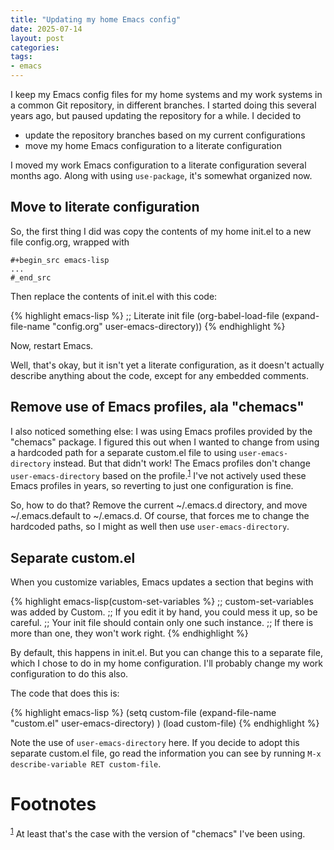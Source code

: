 ```yaml
---
title: "Updating my home Emacs config"
date: 2025-07-14
layout: post
categories: 
tags: 
- emacs
---
```


I keep my Emacs config files for my home systems and my work systems
in a common Git repository, in different branches. I started doing
this several years ago, but paused updating the repository for a
while. I decided to

-   update the repository branches based on my current configurations
-   move my home Emacs configuration to a literate configuration

I moved my work Emacs configuration to a literate configuration
several months ago. Along with using `use-package`, it's
somewhat organized now.


## Move to literate configuration

So, the first thing I did was copy the contents of my home init.el to
a new file config.org, wrapped with

    #+begin_src emacs-lisp
    ...
    #_end_src

Then replace the contents of init.el with this code:

{% highlight emacs-lisp %}
;; Literate init file
(org-babel-load-file
 (expand-file-name "config.org" user-emacs-directory))
{% endhighlight %}

Now, restart Emacs.

Well, that's okay, but it isn't yet a literate configuration, as it
doesn't actually describe anything about the code, except for any
embedded comments.


## Remove use of Emacs profiles, ala "chemacs"

I also noticed something else: I was using Emacs profiles provided by
the "chemacs" package. I figured this out when I wanted to change from
using a hardcoded path for a separate custom.el file to using
`user-emacs-directory` instead. But that didn't work!
The Emacs profiles don't change `user-emacs-directory`
based on the profile.<sup><a id="fnr.1" class="footref" href="#fn.1" role="doc-backlink">1</a></sup> I've not actively used these Emacs
profiles in years, so reverting to just one configuration is fine.

So, how to do that? Remove the current ~/.emacs.d directory, and move
~/.emacs.default to ~/.emacs.d. Of course, that forces me to change
the hardcoded paths, so I might as well then use
`user-emacs-directory`.


## Separate custom.el

When you customize variables, Emacs updates a section that begins with

{% highlight emacs-lisp(custom-set-variables %}
;; custom-set-variables was added by Custom.
;; If you edit it by hand, you could mess it up, so be careful.
;; Your init file should contain only one such instance.
;; If there is more than one, they won't work right.
{% endhighlight %}

By default, this happens in init.el. But you can change this to a
separate file, which I chose to do in my home configuration. I'll
probably change my work configuration to do this also.

The code that does this is:

{% highlight emacs-lisp %}
(setq custom-file
      (expand-file-name "custom.el" user-emacs-directory)
      )
(load custom-file)
{% endhighlight %}

Note the use of `user-emacs-directory` here. If you
decide to adopt this separate custom.el file, go read the information
you can see by running `M-x describe-variable RET custom-file`.

# Footnotes

<sup><a id="fn.1" href="#fnr.1">1</a></sup> At least that's the case with the version of "chemacs" I've
been using.
